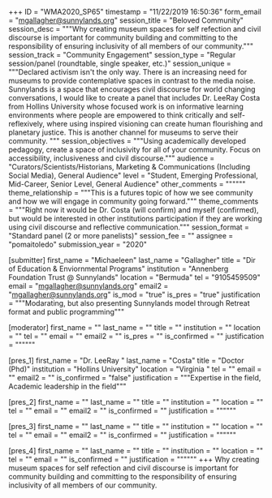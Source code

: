 +++
ID = "WMA2020_SP65"
timestamp = "11/22/2019 16:50:36"
form_email = "mgallagher@sunnylands.org"
session_title = "Beloved Community"
session_desc = """Why creating museum spaces for self refection and civil discourse is important for community building and committing to the responsibility of ensuring  inclusivity of all members of our community."""
session_track = "Community Engagement"
session_type = "Regular session/panel (roundtable, single speaker, etc.)"
session_unique = """Declared activism isn't the only way. There is an increasing need for museums to provide contemplative spaces in contrast to the media noise. Sunnylands is a space that encourages civil discourse for world changing conversations, I would like to create a panel that includes Dr. LeeRay Costa from Hollins University whose focused work is on informative learning environments where people are empowered to think critically and self-reflexively, where using inspired visioning can create human flourishing and planetary justice.  This is another channel for museums to serve their community. """
session_objectives = """Using academically developed pedagogy, create a space of inclusivity for all of your community. Focus on accessibility, inclusiveness and civil discourse."""
audience = "Curators/Scientists/Historians, Marketing & Communications (Including Social Media), General Audience"
level = "Student, Emerging Professional, Mid-Career, Senior Level, General Audience"
other_comments = """"""
theme_relationship = """This is a futures topic of how we see community and how we will engage in community going forward."""
theme_comments = """Right now it would be Dr. Costa (will confirm) and myself (confirmed), but would be interested in other institutions participation if they are working using civil discourse and reflective communication."""
session_format = "Standard panel (2 or more panelists)"
session_fee = ""
assignee = "pomaitoledo"
submission_year = "2020"

[submitter]
first_name = "Michaeleen"
last_name = "Gallagher"
title = "Dir of Education & Enviornmental Programs"
institution = "Annenberg Foundation Trust @ Sunnylands"
location = "Bermuda"
tel = "9105459509"
email = "mgallagher@sunnylands.org"
email2 = "mgallagher@sunnylands.org"
is_mod = "true"
is_pres = "true"
justification = """Modarating, but also presenting Sunnylands model through Retreat format and public programming"""

[moderator]
first_name = ""
last_name = ""
title = ""
institution = ""
location = ""
tel = ""
email = ""
email2 = ""
is_pres = ""
is_confirmed = ""
justification = """"""

[pres_1]
first_name = "Dr. LeeRay "
last_name = "Costa"
title = "Doctor (Phd)"
institution = "Hollins University"
location = "Virginia "
tel = ""
email = ""
email2 = ""
is_confirmed = "false"
justification = """Expertise in the field, Academic leadership in the field"""

[pres_2]
first_name = ""
last_name = ""
title = ""
institution = ""
location = ""
tel = ""
email = ""
email2 = ""
is_confirmed = ""
justification = """"""

[pres_3]
first_name = ""
last_name = ""
title = ""
institution = ""
location = ""
tel = ""
email = ""
email2 = ""
is_confirmed = ""
justification = """"""

[pres_4]
first_name = ""
last_name = ""
title = ""
institution = ""
location = ""
tel = ""
email = ""
is_confirmed = ""
justification = """"""
+++
Why creating museum spaces for self refection and civil discourse is important for community building and committing to the responsibility of ensuring  inclusivity of all members of our community.